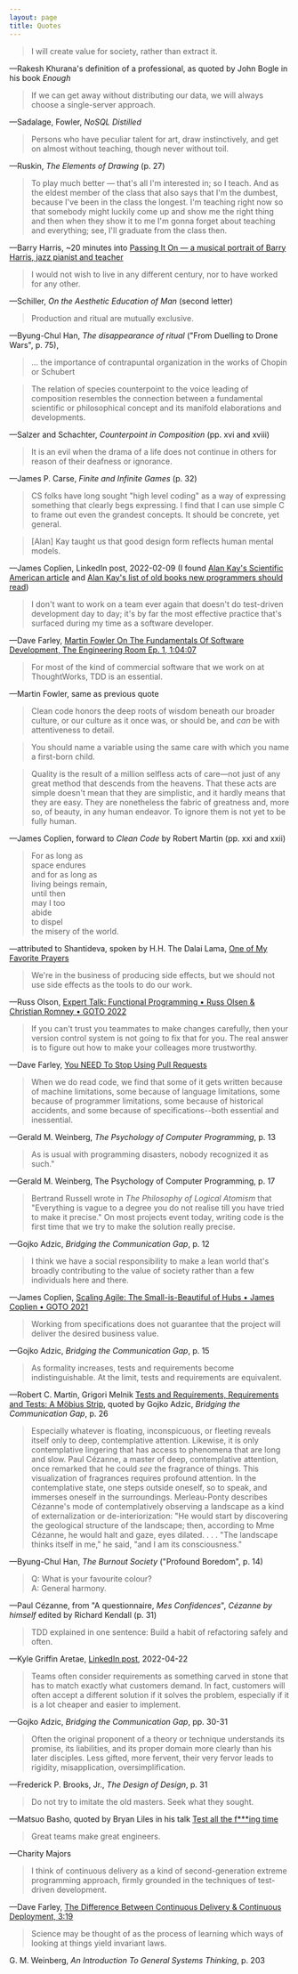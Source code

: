 ```yaml
---
layout: page
title: Quotes
---
```


> I will create value for society, rather than extract it.

—Rakesh Khurana's definition of a professional, as quoted by John Bogle in his book _Enough_

> If we can get away without distributing our data, we will always choose a single-server approach.

—Sadalage, Fowler, _NoSQL Distilled_

> Persons who have peculiar talent for art, draw instinctively, and get on almost without teaching, though never without toil.

—Ruskin, _The Elements of Drawing_ (p. 27)

> To play much better — that's all I'm interested in; so I teach. And as the eldest member of the class that also says that I'm the dumbest, because I've been in the class the longest. I'm teaching right now so that somebody might luckily come up and show me the right thing and then when they show it to me I'm gonna forget about teaching and everything; see, I'll graduate from the class then.

—Barry Harris, ~20 minutes into [Passing It On — a musical portrait of Barry Harris, jazz pianist and teacher](https://www.youtube.com/watch?v=BEgdp9bM9qU)

> I would not wish to live in any different century, nor to have worked for any other.

—Schiller, _On the Aesthetic Education of Man_ (second letter)

> Production and ritual are mutually exclusive.

—Byung-Chul Han, _The disappearance of ritual_ ("From Duelling to Drone Wars", p. 75),

> ... the importance of contrapuntal organization in the works of Chopin or Schubert

> The relation of species counterpoint to the voice leading of composition resembles the connection between a fundamental scientific or philosophical concept and its manifold elaborations and developments.

—Salzer and Schachter, _Counterpoint in Composition_ (pp. xvi and xviii)

> It is an evil when the drama of a life does not continue in others for reason of their deafness or ignorance.

—James P. Carse, _Finite and Infinite Games_ (p. 32)

> CS folks have long sought "high level coding" as a way of expressing something that clearly begs expressing. I find that I can use simple C to frame out even the grandest concepts. It should be concrete, yet general.

> \[Alan\] Kay taught us that good design form reflects human mental models.

—James Coplien, LinkedIn post, 2022-02-09 (I found [Alan Kay's Scientific American article](http://worrydream.com/refs/Kay%20-%20Computer%20Software%20-%20SciAm.pdf) and [Alan Kay's list of old books new programmers should read](https://www.quora.com/Experienced-programmers-and-computer-scientists-what-are-some-really-old-or-even-nearly-forgotten-books-you-think-every-new-programmer-should-read/answer/Alan-Kay-11?share=1))

> I don't want to work on a team ever again that doesn't do test-driven development day to day; it's by far the most effective practice that's surfaced during my time as a software developer.

—Dave Farley, [Martin Fowler On The Fundamentals Of Software Development, The Engineering Room Ep. 1, 1:04:07](https://www.youtube.com/watch?v=0TwoubGSXpc&t=3848)

> For most of the kind of commercial software that we work on at ThoughtWorks, TDD is an essential.

—Martin Fowler, same as previous quote

> Clean code honors the deep roots of wisdom beneath our broader culture, or our culture as it once was, or should be, and _can_ be with attentiveness to detail.

> You should name a variable using the same care with which you name a first-born child.

> Quality is the result of a million selfless acts of care—not just of any great method that descends from the heavens. That these acts are simple doesn't mean that they are simplistic, and it hardly means that they are easy. They are nonetheless the fabric of greatness and, more so, of beauty, in any human endeavor. To ignore them is not yet to be fully human.

—James Coplien, forward to _Clean Code_ by Robert Martin (pp. xxi and xxii)

> For as long as<br>
> space endures<br>
> and for as long as<br>
> living beings remain,<br>
> until then<br>
> may I too<br>
> abide<br>
> to dispel<br>
> the misery of the world.

—attributed to Shantideva, spoken by H.H. The Dalai Lama, [One of My Favorite Prayers](https://www.youtube.com/watch?v=9EQVj2MmtDo)

> We're in the business of producing side effects, but we should not use side effects as the tools to do our work.

—Russ Olson, [Expert Talk: Functional Programming • Russ Olsen & Christian Romney • GOTO 2022](https://www.youtube.com/watch?v=AbCWHZljhkM&list=PLEx5khR4g7PJozVmHNpQTVrk1QRC7YaJu)

> If you can't trust you teammates to make changes carefully, then your version control system is not going to fix that for you. The real answer is to figure out how to make your colleages more trustworthy.

—Dave Farley, [You NEED To Stop Using Pull Requests](https://youtu.be/ASOSEiJCyEM?t=745)

> When we do read code, we find that some of it gets written because of machine limitations, some because of language limitations, some because of programmer limitations, some because of historical accidents, and some because of specifications--both essential and inessential.

—Gerald M. Weinberg, _The Psychology of Computer Programming_, p. 13

> As is usual with programming disasters, nobody recognized it as such."

—Gerald M. Weinberg, The Psychology of Computer Programming, p. 17

> Bertrand Russell wrote in _The Philosophy of Logical Atomism_ that "Everything is vague to a degree you do not realise till you have tried to make it precise." On most projects event today, writing code is the first time that we try to make the solution really precise.

—Gojko Adzic, _Bridging the Communication Gap_, p. 12

> I think we have a social responsibility to make a lean world that's broadly contributing to the value of society rather than a few individuals here and there.

—James Coplien, [Scaling Agile: The Small-is-Beautiful of Hubs • James Coplien • GOTO 2021](https://youtu.be/Va8QedfiC9k?t=2783)

> Working from specifications does not guarantee that the project will deliver the desired business value.

—Gojko Adzic, _Bridging the Communication Gap_, p. 15

> As formality increases, tests and requirements become indistinguishable. At the limit, tests and requirements are equivalent.

—Robert C. Martin, Grigori Melnik [Tests and Requirements, Requirements and Tests: A Möbius Strip](http://gmelnik.com/papers/Melnik-Martin-Tests-and-Requirements-The-Moebius-Strip-IEEE-Software-2008.pdf), quoted by Gojko Adzic, _Bridging the Communication Gap_, p. 26

> Especially whatever is floating, inconspicuous, or fleeting reveals itself only to deep, contemplative attention. Likewise, it is only contemplative lingering that has access to phenomena that are long and slow. Paul Cézanne, a master of deep, contemplative attention, once remarked that he could _see_ the fragrance of things. This visualization of fragrances requires profound attention. In the contemplative state, one steps outside oneself, so to speak, and immerses oneself in the surroundings. Merleau-Ponty describes Cézanne's mode of contemplatively observing a landscape as a kind of externalization or de-interiorization: "He would start by discovering the geological structure of the landscape; then, according to Mme Cézanne, he would halt and gaze, eyes dilated. . . . "The landscape thinks itself in me," he said, "and I am its consciousness."

—Byung-Chul Han, _The Burnout Society_ ("Profound Boredom", p. 14)

> Q: What is your favourite colour?<br>
> A: General harmony.

—Paul Cézanne, from "A questionnaire, _Mes Confidences_", _Cézanne by himself_ edited by Richard Kendall (p. 31)

> TDD explained in one sentence: Build a habit of refactoring safely and often.

—Kyle Griffin Aretae, [LinkedIn post](https://www.linkedin.com/posts/kyle-aretae_tdd-explained-in-one-sentence-with-words-activity-6923344347191005184-ee-B?utm_source=linkedin_share&utm_medium=member_desktop_web), 2022-04-22

> Teams often consider requirements as something carved in stone that has to match exactly what customers demand. In fact, customers will often accept a different solution if it solves the problem, especially if it is a lot cheaper and easier to implement.

—Gojko Adzic, _Bridging the Communication Gap_, pp. 30-31

> Often the original proponent of a theory or technique understands its promise, its liabilities, and its proper domain more clearly than his later disciples. Less gifted, more fervent, their very fervor leads to rigidity, misapplication, oversimplification.

—Frederick P. Brooks, Jr., _The Design of Design_, p. 31

> Do not try to imitate the old masters. Seek what they sought.

—Matsuo Basho, quoted by Bryan Liles in his talk [Test all the f\*\*\*ing time](https://www.youtube.com/watch?v=iwUR0kOVNs8)

> Great teams make great engineers.

—Charity Majors

> I think of continuous delivery as a kind of second-generation extreme programming approach, firmly grounded in the techniques of test-driven development.

—Dave Farley, [The Difference Between Continuous Delivery & Continuous Deployment, 3:19](https://youtu.be/7SNbDWob6cI?t=199)

> Science may be thought of as the process of learning which ways of looking at things yield invariant laws.

G. M. Weinberg, _An Introduction To General Systems Thinking_, p. 203
